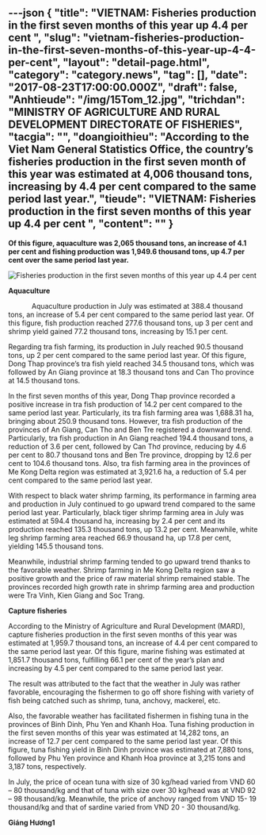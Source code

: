---json
{
    "title": "VIETNAM: Fisheries production in the first seven months of this year up 4.4 per cent ",
    "slug": "vietnam-fisheries-production-in-the-first-seven-months-of-this-year-up-4-4-per-cent",
    "layout": "detail-page.html",
    "category": "category.news",
    "tag": [],
    "date": "2017-08-23T17:00:00.000Z",
    "draft": false,
    "Anhtieude": "/img/15Tom_12.jpg",
    "trichdan": "MINISTRY OF AGRICULTURE AND RURAL DEVELOPMENT DIRECTORATE OF FISHERIES",
    "tacgia": "",
    "doangioithieu": "According to the Viet Nam General Statistics Office, the country’s fisheries production in the first seven month of this year was estimated at 4,006 thousand tons, increasing by 4.4 per cent compared to the same period last year.",
    "tieude": "VIETNAM: Fisheries production in the first seven months of this year up 4.4 per cent ",
    "__content__": ""
}
---
<p><strong>Of this figure, aquaculture was 2,065 thousand tons, an increase of 4.1 per cent and fishing production was 1,949.6 thousand tons, up 4.7 per cent over the same period last year.</strong></p>

<p><img alt="Fisheries production in the first seven months of this year up 4.4 per cent" src="https://tongcucthuysan.gov.vn/portals/0/dsc03118_1.jpg" /></p>

<p><strong>Aquaculture</strong></p>

<p>&nbsp;&nbsp;&nbsp;&nbsp;&nbsp;&nbsp;&nbsp;&nbsp;&nbsp;&nbsp;&nbsp; Aquaculture production in July was estimated at 388.4 thousand tons, an increase of 5.4 per cent compared to the same period last year. Of this figure, fish production reached 277.6 thousand tons, up 3 per cent and shrimp yield gained 77.2 thousand tons, increasing by 15.1 per cent.</p>

<p>Regarding tra fish farming, its production in July reached 90.5 thousand tons, up 2 per cent compared to the same period last year. Of this figure, Dong Thap province&rsquo;s tra fish yield reached 34.5 thousand tons, which was followed by An Giang province at 18.3 thousand tons and Can Tho province at 14.5 thousand tons.</p>

<p>In the first seven months of this year, Dong Thap province recorded a positive increase in tra fish production of 14.2 per cent compared to the same period last year. Particularly, its tra fish farming area was 1,688.31 ha, bringing about 250.9 thousand tons. However, tra fish production of the provinces of An Giang, Can Tho and Ben Tre registered a downward trend. Particularly, tra fish production in An Giang reached 194.4 thousand tons, a reduction of 3.6 per cent, followed by Can Thơ province, reducing by 4.6 per cent to 80.7 thousand tons and Ben Tre province, dropping by 12.6 per cent to 104.6 thousand tons. Also, tra fish farming area in the provinces of Me Kong Delta region was estimated at 3,921.6 ha, a reduction of 5.4 per cent compared to the same period last year.</p>

<p>With respect to black water shrimp farming, its performance in farming area and production in July continued to go upward trend compared to the same period last year. Particularly, black tiger shrimp farming area in July was estimated at 594.4 thousand ha, increasing by 2.4 per cent and its production reached 135.3 thousand tons, up 13.2 per cent. Meanwhile, white leg shrimp farming area reached 66.9 thousand ha, up 17.8 per cent, yielding 145.5 thousand tons.</p>

<p>Meanwhile, industrial shrimp farming tended to go upward trend thanks to the favorable weather. Shrimp farming in Me Kong Delta region saw a positive growth and the price of raw material shrimp remained stable. The provinces recorded high growth rate in shrimp farming area and production were Tra Vinh, Kien Giang and Soc Trang.</p>

<p><strong>Capture fisheries</strong></p>

<p>According to the Ministry of Agriculture and Rural Development (MARD), capture fisheries production in the first seven months of this year was estimated at 1,959.7 thousand tons, an increase of 4.4 per cent compared to the same period last year. Of this figure, marine fishing was estimated at 1,851.7 thousand tons, fulfilling 66.1 per cent of the year&rsquo;s plan and increasing by 4.5 per cent compared to the same period last year.</p>

<p>The result was attributed to the fact that the weather in July was rather favorable, encouraging the fishermen to go off shore fishing with variety of fish being catched such as shrimp, tuna, anchovy, mackerel, etc.</p>

<p>Also, the favorable weather has facilitated fishermen in fishing tuna in the provinces of Binh Dinh, Phu Yen and Khanh Hoa. Tuna fishing production in the first seven months of this year was estimated at 14,282 tons, an increase of 12.7 per cent compared to the same period last year. Of this figure, tuna fishing yield in Binh Dinh province was estimated at 7,880 tons, followed by Phu Yen province and Khanh Hoa province at 3,215 tons and 3,187 tons, respectively.</p>

<p>In July, the price of ocean tuna with size of 30 kg/head varied from VND 60 &ndash; 80 thousand/kg and that of tuna with size over 30 kg/head was at VND 92 &ndash; 98 thousand/kg. Meanwhile, the price of anchovy ranged from VND 15- 19 thousand/kg and that of sardine varied from VND 20 - 30 thousand/kg.</p>

<p><strong>Gi&aacute;ng Hương1</strong></p>
